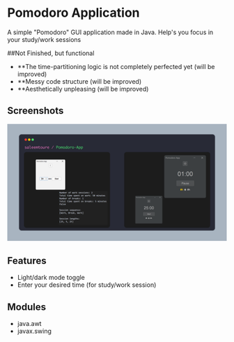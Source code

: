 # Pomodoro Application

A simple "Pomodoro" GUI application made in Java. Help's you focus in your study/work sessions

##Not Finished, but functional
- **The time-partitioning logic is not completely perfected yet (will be improved)
- **Messy code structure (will be improved)
- **Aesthetically unpleasing (will be improved)

## Screenshots

![Screenshots](https://github.com/saleemtoure/pomodoro-app/blob/main/screenshots.png)

## Features

- Light/dark mode toggle
- Enter your desired time (for study/work session)

## Modules

- java.awt
- javax.swing
